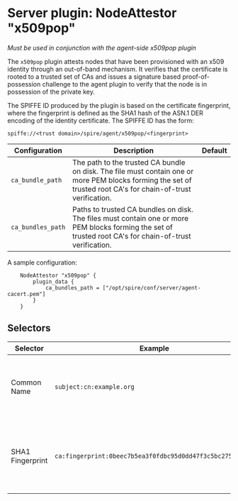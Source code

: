# Server plugin: NodeAttestor "x509pop"

*Must be used in conjunction with the agent-side x509pop plugin*

The `x509pop` plugin attests nodes that have been provisioned with an x509
identity through an out-of-band mechanism. It verifies that the certificate is
rooted to a trusted set of CAs and issues a signature based proof-of-possession
challenge to the agent plugin to verify that the node is in possession of the
private key.

The SPIFFE ID produced by the plugin is based on the certificate fingerprint,
where the fingerprint is defined as the SHA1 hash of the ASN.1 DER encoding of
the identity certificate. The SPIFFE ID has the form:

```
spiffe://<trust domain>/spire/agent/x509pop/<fingerprint>
```

| Configuration | Description | Default                 |
| ------------- | ----------- | ----------------------- |
| `ca_bundle_path` | The path to the trusted CA bundle on disk. The file must contain one or more PEM blocks forming the set of trusted root CA's for chain-of-trust verification. | |
| `ca_bundles_path` | Paths to trusted CA bundles on disk. The files must contain one or more PEM blocks forming the set of trusted root CA's for chain-of-trust verification. | |

A sample configuration:

```
	NodeAttestor "x509pop" {
		plugin_data {
			ca_bundles_path = ["/opt/spire/conf/server/agent-cacert.pem"]
		}
	}
```

## Selectors

| Selector            | Example                                                   | Description                                                           |
| ------------------- | --------------------------------------------------------- | --------------------------------------------------------------------- |
| Common Name         | `subject:cn:example.org`                                  | The Subject's Common Name (see X.500 Distinguished Names)             |
| SHA1 Fingerprint    | `ca:fingerprint:0beec7b5ea3f0fdbc95d0dd47f3c5bc275da8a33` | The SHA1 fingerprint as a hex string for each cert in the PoP chain, excluding the leaf.  |
